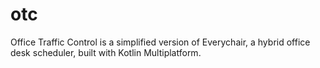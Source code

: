 # otc

Office Traffic Control is a simplified version of Everychair, a hybrid office desk scheduler, built with Kotlin Multiplatform.
